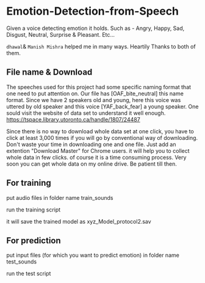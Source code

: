 # Emotion-Detection-from-Speech



Given a voice detecting emotion it holds. Such as - Angry, Happy, Sad, Disgust, Neutral, Surprise &amp; Pleasant. Etc... 

`dhawal`& `Manish Mishra` helped me in many ways. Heartily Thanks to both of them.

## File name & Download
The speeches used for this project had some specific naming format that one need to put attention on. 
Our file has [OAF_bite_neutral] this name format. Since we have 2 speakers old and young, here this voice was uttered by old speaker and this voice [YAF_back_fear] a young speaker. One sould visit the website of data set to understand it well enough. 
https://tspace.library.utoronto.ca/handle/1807/24487

Since there is no way to download whole data set at one click, you have to click at least 3,000 times if you will go by conventional way of downloading. Don't waste your time in downloading one and one file. Just add an extention "Download Master" for Chrome users. it will help you to collect whole data in few clicks. of course it is a time consuming process. Very soon you can get whole data on my online drive. Be patient till then. 


## For training 
put audio files in folder name train_sounds

run the training script

it will save the trained model as xyz_Model_protocol2.sav

## For prediction
put input files (for which you want to predict emotion) in folder name test_sounds

run the test script
